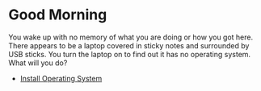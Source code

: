 # Good Morning

You wake up with no memory of what you are doing or how you got here.  There appears to be a laptop covered in sticky notes and surrounded by USB sticks.  You turn the laptop on to find out it has no operating system.  What will you do?

- [Install Operating System](/install-operating-system.md)
